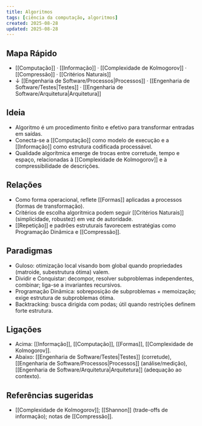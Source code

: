 ```yaml
---
title: Algoritmos
tags: [ciência da computação, algoritmos]
created: 2025-08-28
updated: 2025-08-28
---
```


## Mapa Rápido
- [[Computação]] · [[Informação]] · [[Complexidade de Kolmogorov]] · [[Compressão]] · [[Critérios Naturais]]
- ↓ [[Engenharia de Software/Processos|Processos]] · [[Engenharia de Software/Testes|Testes]] · [[Engenharia de Software/Arquitetura|Arquitetura]]

## Ideia
- Algoritmo é um procedimento finito e efetivo para transformar entradas em saídas.
- Conecta-se a [[Computação]] como modelo de execução e a [[Informação]] como estrutura codificada processável.
- Qualidade algorítmica emerge de trocas entre corretude, tempo e espaço, relacionadas à [[Complexidade de Kolmogorov]] e à compressibilidade de descrições.

## Relações
- Como forma operacional, reflete [[Formas]] aplicadas a processos (formas de transformação).
- Critérios de escolha algorítmica podem seguir [[Critérios Naturais]] (simplicidade, robustez) em vez de autoridade.
- [[Repetição]] e padrões estruturais favorecem estratégias como Programação Dinâmica e [[Compressão]].

## Paradigmas
- Guloso: otimização local visando bom global quando propriedades (matroide, subestrutura ótima) valem.
- Dividir e Conquistar: decompor, resolver subproblemas independentes, combinar; liga-se a invariantes recursivos.
- Programação Dinâmica: sobreposição de subproblemas + memoização; exige estrutura de subproblemas ótima.
- Backtracking: busca dirigida com podas; útil quando restrições definem forte estrutura.

## Ligações
- Acima: [[Informação]], [[Computação]], [[Formas]], [[Complexidade de Kolmogorov]].
- Abaixo: [[Engenharia de Software/Testes|Testes]] (corretude), [[Engenharia de Software/Processos|Processos]] (análise/medição), [[Engenharia de Software/Arquitetura|Arquitetura]] (adequação ao contexto).

## Referências sugeridas
- [[Complexidade de Kolmogorov]]; [[Shannon]] (trade-offs de informação); notas de [[Compressão]].
